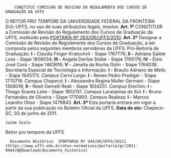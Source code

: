         CONSTITUI COMISSÃO DE REVISÃO DO REGULAMENTO DOS CURSOS DE GRADUAÇÃO DA UFFS  

 O REITOR *PRO TEMPORE*  DA UNIVERSIDADE FEDERAL DA FRONTEIRA SUL-UFFS, no uso de suas atribuições legais, resolve:   **Art. 1º**  CONSTITUIR a Comissão de Revisão do Regulamento dos Cursos de Graduação da UFFS, instituído pela [PORTARIA Nº 263/GR/UFFS/2010](https://www.uffs.edu.br/atos-normativos/portaria/gr/2010-0263).   **Art. 2º**  Designar a Comissão de Revisão do Regulamento dos Cursos de Graduação, a ser composta pelos seguintes membros servidores da UFFS: Pró-Reitoria de Graduação: **I -**  Claudia Finger-Kratochvil - Siape 1767776; **II -**  Adriana Salete Loss - Siape 1808034; **III -**  Angela Derlise Stübe - Siape 1765178; **IV -**  Élsio José Corá - Siape 1463816; **V -**  Janaíta da Rocha Golin - Siape 1764038. Secretaria Especial de Tecnologia e Informação: **I -**  Braulio Adriano de Mello - Siape 1645173. *Campus*  Cerro Largo: **I -**  Reneo Pedro Prediger - Siape 1770719. *Campus*  Chapecó: **I -**  Alessandra Regina Muller Germani - Siape 1306018; **II -**  Noeli Gemelli Reali - Siape 1834251. *Campus*  Erechim: **I -**  Thiago Soares Leite - Siape 1802131. *Campus*  Laranjeiras do Sul: **I -**  Bruno Fernandes de Oliveira - Siape 1770900. *Campus*  Realeza: **I -**  Marcos Leandro Ohse - Siape 1479843.   **Art. 3º**  Esta portaria entrará em vigor a partir da sua publicação no Boletim Oficial da UFFS.        **Data do ato:** Chapecó-SC, 03 de junho de 2011.   
 

    Jaime Giolo    
 Reitor pro tempore da UFFS 

      Documento Histórico  [PORTARIA Nº 444/GR/UFFS/2011](https://www.uffs.edu.br/atos-normativos/portaria/gr/2011-0444/@@download/documento_historico)     
      